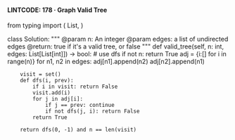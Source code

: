 #### LINTCODE: 178 · Graph Valid Tree
from typing import (
    List,
)

class Solution:
    """
    @param n: An integer
    @param edges: a list of undirected edges
    @return: true if it's a valid tree, or false
    """
    def valid_tree(self, n: int, edges: List[List[int]]) -> bool:
        # use dfs
        if not n: return True
        adj = {i:[] for i in range(n)}
        for n1, n2 in edges:
            adj[n1].append(n2)
            adj[n2].append(n1)
        
        visit = set()
        def dfs(i, prev):
            if i in visit: return False
            visit.add(i)
            for j in adj[i]: 
                if j == prev: continue
                if not dfs(j, i): return False
            return True
        
        return dfs(0, -1) and n == len(visit)